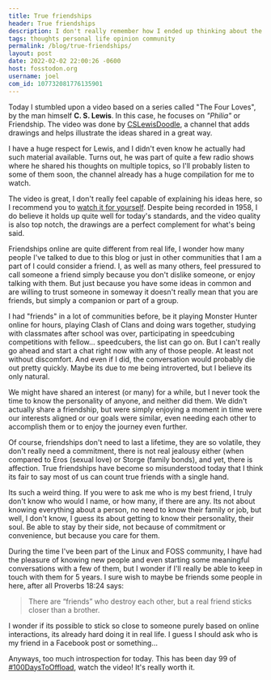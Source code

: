 ```yaml
---
title: True friendships
header: True friendships
description: I don't really remember how I ended up thinking about the friends I have, the meaning of true friendship and the contrast with online interactions
tags: thoughts personal life opinion community
permalink: /blog/true-friendships/
layout: post
date: 2022-02-02 22:00:26 -0600
host: fosstodon.org
username: joel
com_id: 107732081776135901
---
```


Today I stumbled upon a video based on a series called "The Four Loves", by the man himself **C. S. Lewis**. In this case, he focuses on *"Philia"* or Friendship. The video was done by [CSLewisDoodle](https://www.youtube.com/channel/UCw-kYN6wWXWDyp_lB0wnlxw), a channel that adds drawings and helps illustrate the ideas shared in a great way.

I have a huge respect for Lewis, and I didn't even know he actually had such material available. Turns out, he was part of quite a few radio shows where he shared his thoughts on multiple topics, so I'll probably listen to some of them soon, the channel already has a huge compilation for me to watch.

The video is great, I don't really feel capable of explaining his ideas here, so I recommend you to [watch it for yourself](https://youtube.com/watch?v=3hM4izbColg). Despite being recorded in 1958, I do believe it holds up quite well for today's standards, and the video quality is also top notch, the drawings are a perfect complement for what's being said.

Friendships online are quite different from real life, I wonder how many people I've talked to due to this blog or just in other communities that I am a part of I could consider a friend. I, as well as many others, feel pressured to call someone a friend simply because you don't dislike someone, or enjoy talking with them. But just because you have some ideas in common and are willing to trust someone in someway it doesn't really mean that you are friends, but simply a companion or part of a group.

I had "friends" in a lot of communities before, be it playing Monster Hunter online for hours, playing Clash of Clans and doing wars together, studying with classmates after school was over, participating in speedcubing competitions with fellow... speedcubers, the list can go on. But I can't really go ahead and start a chat right now with any of those people. At least not without discomfort. And even if I did, the conversation would probably die out pretty quickly. Maybe its due to me being introverted, but I believe its only natural.

We might have shared an interest (or many) for a while, but I never took the time to know the personality of anyone, and neither did them. We didn't actually share a friendship, but were simply enjoying a moment in time were our interests aligned or our goals were similar, even needing each other to accomplish them or to enjoy the journey even further. 

Of course, friendships don't need to last a lifetime, they are so volatile, they don't really need a commitment, there is not real jealousy either (when compared to Eros (sexual love) or Storge (family bonds), and yet, there is affection. True friendships have become so misunderstood today that I think its fair to say most of us can count true friends with a single hand.

Its such a weird thing. If you were to ask me who is my best friend, I truly don't know who would I name, or how many, if there are any. Its not about knowing everything about a person, no need to know their family or job, but well, I don't know, I guess its about getting to know their personality, their soul. Be able to stay by their side, not because of commitment or convenience, but because you care for them.

During the time I've been part of the Linux and FOSS community, I have had the pleasure of knowing new people and even starting some meaningful conversations with a few of them, but I wonder if I'll really be able to keep in touch with them for 5 years. I sure wish to maybe be friends some people in here, after all Proverbs 18:24 says:

> There are “friends” who destroy each other, 
> but a real friend sticks closer than a brother.

I wonder if its possible to stick so close to someone purely based on online interactions, its already hard doing it in real life. I guess I should ask who is my friend in a Facebook post or something...

Anyways, too much introspection for today. This has been day 99 of [#100DaysToOffload](https://100daystooffload.com), watch the video! It's really worth it.
